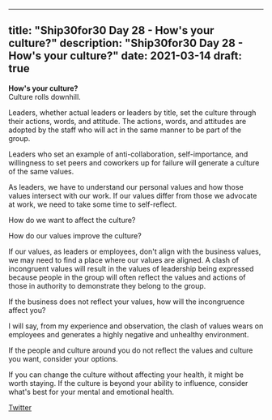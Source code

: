 
---
title: "Ship30for30 Day 28 - How's your culture?"
description: "Ship30for30 Day 28 - How's your culture?"
date: 2021-03-14
draft: true
---
**How's your culture?**  
Culture rolls downhill.  

Leaders, whether actual leaders or leaders by title, set the culture through their actions, words, and attitude. The actions, words, and attitudes are adopted by the staff who will act in the same manner to be part of the group.  

Leaders who set an example of anti-collaboration, self-importance, and willingness to set peers and coworkers up for failure will generate a culture of the same values.  

As leaders, we have to understand our personal values and how those values intersect with our work. If our values differ from those we advocate at work, we need to take some time to self-reflect.  

How do we want to affect the culture?  

How do our values improve the culture?  

If our values, as leaders or employees, don't align with the business values, we may need to find a place where our values are aligned. A clash of incongruent values will result in the values of leadership being expressed because people in the group will often reflect the values and actions of those in authority to demonstrate they belong to the group.  

If the business does not reflect your values, how will the incongruence affect you? 

I will say, from my experience and observation, the clash of values wears on employees and generates a highly negative and unhealthy environment.  

If the people and culture around you do not reflect the values and culture you want, consider your options.  

If you can change the culture without affecting your health, it might be worth staying.  If the culture is beyond your ability to influence, consider what's best for your mental and emotional health.  



[Twitter]()
